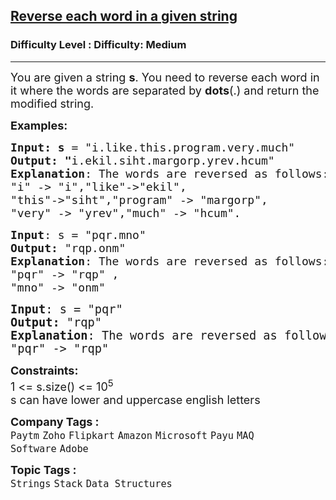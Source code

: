 <h2><a href="https://www.geeksforgeeks.org/problems/reverse-each-word-in-a-given-string1001/1">Reverse each word in a given string</a></h2><h3>Difficulty Level : Difficulty: Medium</h3><hr><div class="problems_problem_content__Xm_eO"><p><span style="font-size: 18px;">You are given a string <strong>s</strong>. You need to reverse each word in it where the words are separated by <strong>dots</strong>(.) and return the modified string.</span></p>
<p><span style="font-size: 18px;"><strong>Examples:</strong></span></p>
<pre><span style="font-size: 18px;"><strong>Input: s</strong> = "i.like.this.program.very.much"
<strong>Output: "</strong>i.ekil.siht.margorp.yrev.hcum"
<strong>Explanation</strong>: The words are reversed as follows:<br>"i" -&gt; "i","like"-&gt;"ekil",
"this"-&gt;"siht","program" -&gt; "margorp",
"very" -&gt; "yrev","much" -&gt; "hcum".</span></pre>
<pre><span style="font-size: 18px;"><strong>Input</strong>: s = "pqr.mno"
<strong>Output: </strong>"rqp.onm"
<strong>Explanation</strong>: The words are reversed as follows:<br>"pqr" -&gt; "rqp" ,
"mno" -&gt; "onm"<br></span></pre>
<pre><span style="font-size: 14pt;"><strong>Input</strong>: s = "pqr"
<strong>Output: </strong>"rqp"
<strong>Explanation</strong>: The words are reversed as follows:</span><br><span style="font-size: 14pt;">"pqr" -&gt; "rqp"</span></pre>
<p><span style="font-size: 18px;"><strong>Constraints:</strong><br>1 &lt;= s.size() &lt;= 10<sup>5<br></sup></span><span style="font-size: 18px;">s can have lower and uppercase english letters</span></p></div><p><span style=font-size:18px><strong>Company Tags : </strong><br><code>Paytm</code>&nbsp;<code>Zoho</code>&nbsp;<code>Flipkart</code>&nbsp;<code>Amazon</code>&nbsp;<code>Microsoft</code>&nbsp;<code>Payu</code>&nbsp;<code>MAQ Software</code>&nbsp;<code>Adobe</code>&nbsp;<br><p><span style=font-size:18px><strong>Topic Tags : </strong><br><code>Strings</code>&nbsp;<code>Stack</code>&nbsp;<code>Data Structures</code>&nbsp;